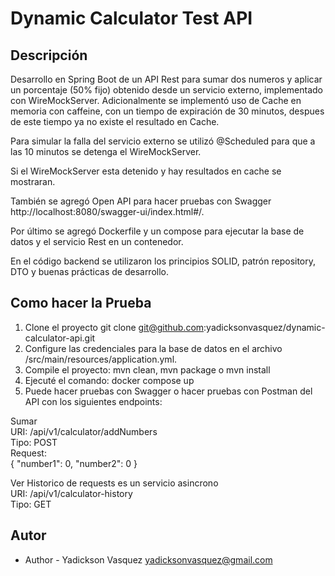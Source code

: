 # Dynamic Calculator Test API

## Descripción
Desarrollo en Spring Boot de un API Rest para sumar dos numeros y aplicar un porcentaje (50% fijo) obtenido desde un servicio externo, implementado con WireMockServer. Adicionalmente se implementó uso de Cache en memoria con caffeine, con un tiempo de expiración de 30 minutos, despues de este tiempo ya no existe el resultado en Cache.

Para simular la falla del servicio externo se utilizó @Scheduled para que a las 10 minutos se detenga el WireMockServer.

Si el WireMockServer esta detenido y hay resultados en cache se mostraran.

También se agregó Open API para hacer pruebas con Swagger http://localhost:8080/swagger-ui/index.html#/.

Por último se agregó Dockerfile y un compose para ejecutar la base de datos y el servicio Rest en un contenedor.

En el código backend se utilizaron los principios SOLID, patrón repository, DTO y buenas prácticas de desarrollo.


## Como hacer la Prueba
1. Clone el proyecto git clone git@github.com:yadicksonvasquez/dynamic-calculator-api.git
2. Configure las credenciales para la base de datos en el archivo /src/main/resources/application.yml.
3. Compile el proyecto: mvn clean, mvn package o mvn install
4. Ejecuté el comando: docker compose up
5. Puede hacer pruebas con Swagger o hacer pruebas con Postman del API con los siguientes endpoints:

Sumar <br>
URI: /api/v1/calculator/addNumbers <br>
Tipo: POST <br>
Request:<br>
{
  "number1": 0,
  "number2": 0
}

Ver Historico de requests es un servicio asincrono<br>
URI: /api/v1/calculator-history<br>
Tipo: GET <br>

## Autor

- Author - Yadickson Vasquez
 yadicksonvasquez@gmail.com


